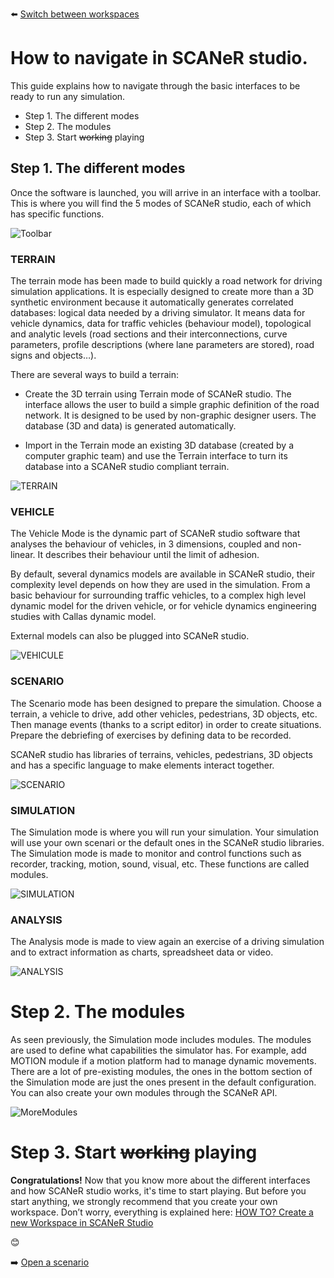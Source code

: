 :arrow_left: [Switch between workspaces](../HT_Change_work_environment/HT_Change_work_environment.md)

# How to navigate in SCANeR studio.

This guide explains how to navigate through the basic interfaces to be ready to run any simulation.

* Step 1. The different modes
* Step 2. The modules
* Step 3. Start ~~working~~ playing

## Step 1. The different modes

Once the software is launched, you will arrive in an interface with a toolbar. This is where you will find the 5 modes of SCANeR studio, each of which has specific functions.

![Toolbar](./assets/Toolbar.PNG)

### TERRAIN

The terrain mode has been made to build quickly a road network for driving simulation applications. It is especially designed to create more than a 3D synthetic environment because it automatically generates correlated databases: logical data needed by a driving simulator. It means data for vehicle dynamics, data for traffic vehicles (behaviour model), topological and analytic levels (road sections and their interconnections, curve parameters, profile descriptions (where lane parameters are stored), road signs and objects…).

There are several ways to build a terrain:

- Create the 3D terrain using Terrain mode of SCANeR studio. The interface allows the user to build a simple graphic definition of the road network. It is designed to be used by non-graphic designer users. The database (3D and data) is generated automatically.

- Import in the Terrain mode an existing 3D database (created by a computer graphic team) and use the Terrain interface to turn its database into a SCANeR studio compliant terrain.

![TERRAIN](./assets/TERRAIN.PNG)



### VEHICLE

The Vehicle Mode is the dynamic part of SCANeR studio software that analyses the behaviour of vehicles, in 3 dimensions, coupled and non-linear. It describes their behaviour until the limit of adhesion.

By default, several dynamics models are available in SCANeR studio, their complexity level depends on how they are used in the simulation. From a basic behaviour for surrounding traffic vehicles, to a complex high level dynamic model for the driven vehicle, or for vehicle dynamics engineering studies with Callas dynamic model.

External models can also be plugged into SCANeR studio.

![VEHICULE](./assets/VEHICULE.PNG)

### SCENARIO

The Scenario mode has been designed to prepare the simulation. Choose a terrain, a vehicle to drive, add other vehicles, pedestrians, 3D objects, etc. Then manage events (thanks to a script editor) in order to create situations. Prepare the debriefing of exercises by defining data to be recorded.

SCANeR studio has libraries of terrains, vehicles, pedestrians, 3D objects and has a specific language to make elements interact together.

![SCENARIO](./assets/SCENARIO.PNG)

### SIMULATION

The Simulation mode is where you will run your simulation. Your simulation will use your own scenari or the default ones in the SCANeR studio libraries. The Simulation mode is made to monitor and control functions such as recorder, tracking, motion, sound, visual, etc. These functions are called modules.

![SIMULATION](./assets/SIMULATION.PNG)

### ANALYSIS

The Analysis mode is made to view again an exercise of a driving simulation and to extract information as charts, spreadsheet data or video.

![ANALYSIS](./assets/ANALYSIS.PNG)

# Step 2. The modules

As seen previously, the Simulation mode includes modules. The modules are used to define what capabilities the simulator has. For example, add MOTION module if a motion platform had to manage dynamic movements. There are a lot of pre-existing modules, the ones in the bottom section of the Simulation mode are just the ones present in the default configuration. You can also create your own modules through the SCANeR API.

![MoreModules](./assets/MoreModules.PNG)

# Step 3. Start ~~working~~ playing

**Congratulations!** Now that you know more about the different interfaces and how SCANeR studio works, it's time to start playing. But before you start anything, we strongly recommend that you create your own workspace. Don’t worry, everything is explained here: [HOW TO? Create a new Workspace in SCANeR Studio](https://github.com/AVSGuillaume/Samples-Pack/blob/Pages/Pages/HT_Create_custom_work_environment/HT_Create_A_New_Workspace.md) 

😊

:arrow_right: [Open a scenario](../HT_Open_a_scenario/HT_Open_a_scenario.md)
